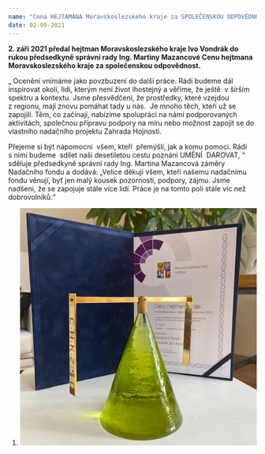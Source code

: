 ```yaml
---
name: "Cena HEJTAMANA Moravskoslezského kraje za SPOLEČENSKOU ODPOVĚDNOST "
date: 02-09-2021
---
```

**2. září 2021 předal hejtman Moravskoslezského kraje Ivo Vondrák do rukou předsedkyně správní rady Ing. Martiny Mazancové Cenu hejtmana Moravskoslezského kraje za společenskou odpovědnost.**

„ Ocenění vnímáme jako povzbuzení do další práce. Rádi budeme dál inspirovat okolí, lidi, kterým není život lhostejný a věříme, že ještě  v širším spektru a kontextu. Jsme přesvědčeni, že prostředky, které vzejdou z regionu, mají znovu pomáhat tady u nás.  Je mnoho těch, kteří už se zapojili. Těm, co začínají, nabízíme spolupráci na námi podporovaných aktivitách, společnou přípravu podpory na míru nebo možnost zapojit se do vlastního nadačního projektu Zahrada Hojnosti. 

Přejeme si být nápomocni  všem, kteří  přemýšlí, jak a komu pomoci. Rádi s nimi budeme  sdílet naši desetiletou cestu poznání UMĚNÍ  DAROVAT, “ sděluje předsedkyně správní rady Ing. Martina Mazancová záměry Nadačního fondu a dodává: „Velice děkuji všem, kteří našemu nadačnímu fondu věnují, byť jen malý kousek pozornosti, podpory, zájmu. Jsme nadšeni, že se zapojuje stále více lidí. Práce je na tomto poli stále víc než dobrovolníků.“



1. ![Cena hejtmana MSK za společenskou odpovědnost za rok 2020 pro Nadační fond Kousek po kousku](cena-cena-hetmana.jpg)